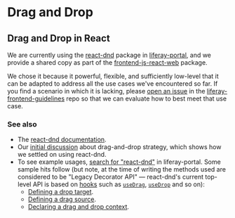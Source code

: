 # Drag and Drop

## Drag and Drop in React

We are currently using the [react-dnd](https://www.npmjs.com/package/react-dnd) package in [liferay-portal](https://github.com/liferay/liferay-portal), and we provide a shared copy as part of the [frontend-js-react-web](https://github.com/liferay/liferay-portal/blob/master/modules/apps/frontend-js/frontend-js-react-web/package.json) package.

We chose it because it powerful, flexible, and sufficiently low-level that it can be adapted to address all the use cases we've encountered so far. If you find a scenario in which it is lacking, please [open an issue](https://github.com/liferay/liferay-frontend-guidelines/issues/new/choose) in the [liferay-frontend-guidelines](https://github.com/liferay/liferay-frontend-guidelines) repo so that we can evaluate how to best meet that use case.

### See also

-   The [react-dnd documentation](http://react-dnd.github.io/react-dnd/about).
-   Our [initial discussion](https://github.com/liferay/liferay-frontend-guidelines/issues/39) about drag-and-drop strategy, which shows how we settled on using react-dnd.
-   To see example usages, [search for "react-dnd"](https://github.com/liferay/liferay-portal/search?q=react-dnd&unscoped_q=react-dnd) in liferay-portal. Some sample hits follow (but note, at the time of writing the methods used are considered to be "Legacy Decorator API" — react-dnd's current top-level API is based on [hooks](https://reactjs.org/docs/hooks-overview.html) such as [`useDrag`](http://react-dnd.github.io/react-dnd/docs/api/use-drag), [`useDrop`](http://react-dnd.github.io/react-dnd/docs/api/use-drop) and so on):
    -   [Defining a drop target](https://github.com/liferay/liferay-portal/blob/57706198c739266efdecdc01962d5ec344f31aeb/modules/apps/segments/segments-web/src/main/resources/META-INF/resources/js/components/criteria_builder/EmptyDropZone.es.js#L105-L116).
    -   [Defining a drag source](https://github.com/liferay/liferay-portal/blob/57706198c739266efdecdc01962d5ec344f31aeb/modules/apps/segments/segments-web/src/main/resources/META-INF/resources/js/components/criteria_sidebar/CriteriaSidebarItem.es.js#L96-L105).
    -   [Declaring a drag and drop context](https://github.com/liferay/liferay-portal/blob/f6ba16826f74c51d7cb28b30214b7554b8b12a57/modules/apps/segments/segments-web/src/main/resources/META-INF/resources/js/components/criteria_builder/ContributorsBuilder.es.js#L266).
